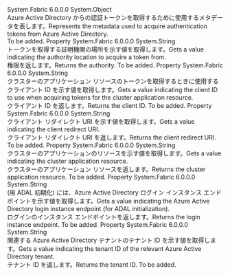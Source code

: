 <Type Name="AzureActiveDirectoryMetadata" FullName="System.Fabric.Security.AzureActiveDirectoryMetadata">
  <TypeSignature Language="C#" Value="public sealed class AzureActiveDirectoryMetadata" />
  <TypeSignature Language="ILAsm" Value=".class public auto ansi sealed beforefieldinit AzureActiveDirectoryMetadata extends System.Object" />
  <TypeSignature Language="DocId" Value="T:System.Fabric.Security.AzureActiveDirectoryMetadata" />
  <TypeSignature Language="VB.NET" Value="Public NotInheritable Class AzureActiveDirectoryMetadata" />
  <TypeSignature Language="F#" Value="type AzureActiveDirectoryMetadata = class" />
  <AssemblyInfo>
    <AssemblyName>System.Fabric</AssemblyName>
    <AssemblyVersion>6.0.0.0</AssemblyVersion>
  </AssemblyInfo>
  <Base>
    <BaseTypeName>System.Object</BaseTypeName>
  </Base>
  <Interfaces />
  <Docs>
    <summary>
            <span data-ttu-id="986ac-101">Azure Active Directory からの認証トークンを取得するために使用するメタデータを表します。</span><span class="sxs-lookup"><span data-stu-id="986ac-101">Represents the metadata used to acquire authentication tokens from Azure Active Directory.</span></span>
            </summary>
    <remarks>To be added.</remarks>
  </Docs>
  <Members>
    <Member MemberName="Authority">
      <MemberSignature Language="C#" Value="public string Authority { get; }" />
      <MemberSignature Language="ILAsm" Value=".property instance string Authority" />
      <MemberSignature Language="DocId" Value="P:System.Fabric.Security.AzureActiveDirectoryMetadata.Authority" />
      <MemberSignature Language="VB.NET" Value="Public ReadOnly Property Authority As String" />
      <MemberSignature Language="F#" Value="member this.Authority : string" Usage="System.Fabric.Security.AzureActiveDirectoryMetadata.Authority" />
      <MemberType>Property</MemberType>
      <AssemblyInfo>
        <AssemblyName>System.Fabric</AssemblyName>
        <AssemblyVersion>6.0.0.0</AssemblyVersion>
      </AssemblyInfo>
      <ReturnValue>
        <ReturnType>System.String</ReturnType>
      </ReturnValue>
      <Docs>
        <summary>
            <span data-ttu-id="986ac-102">トークンを取得する証明機関の場所を示す値を取得します。</span><span class="sxs-lookup"><span data-stu-id="986ac-102">Gets a value indicating the authority location to acquire a token from.</span></span>
            </summary>
        <value>
            <span data-ttu-id="986ac-103">権限を返します。</span><span class="sxs-lookup"><span data-stu-id="986ac-103">Returns the authority.</span></span>
            </value>
        <remarks>To be added.</remarks>
      </Docs>
    </Member>
    <Member MemberName="ClientApplication">
      <MemberSignature Language="C#" Value="public string ClientApplication { get; }" />
      <MemberSignature Language="ILAsm" Value=".property instance string ClientApplication" />
      <MemberSignature Language="DocId" Value="P:System.Fabric.Security.AzureActiveDirectoryMetadata.ClientApplication" />
      <MemberSignature Language="VB.NET" Value="Public ReadOnly Property ClientApplication As String" />
      <MemberSignature Language="F#" Value="member this.ClientApplication : string" Usage="System.Fabric.Security.AzureActiveDirectoryMetadata.ClientApplication" />
      <MemberType>Property</MemberType>
      <AssemblyInfo>
        <AssemblyName>System.Fabric</AssemblyName>
        <AssemblyVersion>6.0.0.0</AssemblyVersion>
      </AssemblyInfo>
      <ReturnValue>
        <ReturnType>System.String</ReturnType>
      </ReturnValue>
      <Docs>
        <summary>
            <span data-ttu-id="986ac-104">クラスターのアプリケーション リソースのトークンを取得するときに使用するクライアント ID を示す値を取得します。</span><span class="sxs-lookup"><span data-stu-id="986ac-104">Gets a value indicating the client ID to use when acquiring tokens for the cluster application resource.</span></span>
            </summary>
        <value>
            <span data-ttu-id="986ac-105">クライアント ID を返します。</span><span class="sxs-lookup"><span data-stu-id="986ac-105">Returns the client ID.</span></span>
            </value>
        <remarks>To be added.</remarks>
      </Docs>
    </Member>
    <Member MemberName="ClientRedirect">
      <MemberSignature Language="C#" Value="public string ClientRedirect { get; }" />
      <MemberSignature Language="ILAsm" Value=".property instance string ClientRedirect" />
      <MemberSignature Language="DocId" Value="P:System.Fabric.Security.AzureActiveDirectoryMetadata.ClientRedirect" />
      <MemberSignature Language="VB.NET" Value="Public ReadOnly Property ClientRedirect As String" />
      <MemberSignature Language="F#" Value="member this.ClientRedirect : string" Usage="System.Fabric.Security.AzureActiveDirectoryMetadata.ClientRedirect" />
      <MemberType>Property</MemberType>
      <AssemblyInfo>
        <AssemblyName>System.Fabric</AssemblyName>
        <AssemblyVersion>6.0.0.0</AssemblyVersion>
      </AssemblyInfo>
      <ReturnValue>
        <ReturnType>System.String</ReturnType>
      </ReturnValue>
      <Docs>
        <summary>
            <span data-ttu-id="986ac-106">クライアント リダイレクト URI を示す値を取得します。</span><span class="sxs-lookup"><span data-stu-id="986ac-106">Gets a value indicating the client redirect URI.</span></span>
            </summary>
        <value>
            <span data-ttu-id="986ac-107">クライアント リダイレクト URI を返します。</span><span class="sxs-lookup"><span data-stu-id="986ac-107">Returns the client redirect URI.</span></span>
            </value>
        <remarks>To be added.</remarks>
      </Docs>
    </Member>
    <Member MemberName="ClusterApplication">
      <MemberSignature Language="C#" Value="public string ClusterApplication { get; }" />
      <MemberSignature Language="ILAsm" Value=".property instance string ClusterApplication" />
      <MemberSignature Language="DocId" Value="P:System.Fabric.Security.AzureActiveDirectoryMetadata.ClusterApplication" />
      <MemberSignature Language="VB.NET" Value="Public ReadOnly Property ClusterApplication As String" />
      <MemberSignature Language="F#" Value="member this.ClusterApplication : string" Usage="System.Fabric.Security.AzureActiveDirectoryMetadata.ClusterApplication" />
      <MemberType>Property</MemberType>
      <AssemblyInfo>
        <AssemblyName>System.Fabric</AssemblyName>
        <AssemblyVersion>6.0.0.0</AssemblyVersion>
      </AssemblyInfo>
      <ReturnValue>
        <ReturnType>System.String</ReturnType>
      </ReturnValue>
      <Docs>
        <summary>
            <span data-ttu-id="986ac-108">クラスターのアプリケーションのリソースを示す値を取得します。</span><span class="sxs-lookup"><span data-stu-id="986ac-108">Gets a value indicating the cluster application resource.</span></span>
            </summary>
        <value>
            <span data-ttu-id="986ac-109">クラスターのアプリケーション リソースを返します。</span><span class="sxs-lookup"><span data-stu-id="986ac-109">Returns the cluster application resource.</span></span>
            </value>
        <remarks>To be added.</remarks>
      </Docs>
    </Member>
    <Member MemberName="LoginEndpoint">
      <MemberSignature Language="C#" Value="public string LoginEndpoint { get; }" />
      <MemberSignature Language="ILAsm" Value=".property instance string LoginEndpoint" />
      <MemberSignature Language="DocId" Value="P:System.Fabric.Security.AzureActiveDirectoryMetadata.LoginEndpoint" />
      <MemberSignature Language="VB.NET" Value="Public ReadOnly Property LoginEndpoint As String" />
      <MemberSignature Language="F#" Value="member this.LoginEndpoint : string" Usage="System.Fabric.Security.AzureActiveDirectoryMetadata.LoginEndpoint" />
      <MemberType>Property</MemberType>
      <AssemblyInfo>
        <AssemblyName>System.Fabric</AssemblyName>
        <AssemblyVersion>6.0.0.0</AssemblyVersion>
      </AssemblyInfo>
      <ReturnValue>
        <ReturnType>System.String</ReturnType>
      </ReturnValue>
      <Docs>
        <summary>
            <span data-ttu-id="986ac-110">(用 ADAL 初期化) には、Azure Active Directory ログイン インスタンス エンドポイントを示す値を取得します。</span><span class="sxs-lookup"><span data-stu-id="986ac-110">Gets a value indicating the Azure Active Directory login instance endpoint (for ADAL initialization).</span></span>
            </summary>
        <value>
            <span data-ttu-id="986ac-111">ログインのインスタンス エンドポイントを返します。</span><span class="sxs-lookup"><span data-stu-id="986ac-111">Returns the login instance endpoint.</span></span>
            </value>
        <remarks>To be added.</remarks>
      </Docs>
    </Member>
    <Member MemberName="TenantId">
      <MemberSignature Language="C#" Value="public string TenantId { get; }" />
      <MemberSignature Language="ILAsm" Value=".property instance string TenantId" />
      <MemberSignature Language="DocId" Value="P:System.Fabric.Security.AzureActiveDirectoryMetadata.TenantId" />
      <MemberSignature Language="VB.NET" Value="Public ReadOnly Property TenantId As String" />
      <MemberSignature Language="F#" Value="member this.TenantId : string" Usage="System.Fabric.Security.AzureActiveDirectoryMetadata.TenantId" />
      <MemberType>Property</MemberType>
      <AssemblyInfo>
        <AssemblyName>System.Fabric</AssemblyName>
        <AssemblyVersion>6.0.0.0</AssemblyVersion>
      </AssemblyInfo>
      <ReturnValue>
        <ReturnType>System.String</ReturnType>
      </ReturnValue>
      <Docs>
        <summary>
            <span data-ttu-id="986ac-112">関連する Azure Active Directory テナントのテナント ID を示す値を取得します。</span><span class="sxs-lookup"><span data-stu-id="986ac-112">Gets a value indicating the tenant ID of the relevant Azure Active Directory tenant.</span></span>
            </summary>
        <value>
            <span data-ttu-id="986ac-113">テナント ID を返します。</span><span class="sxs-lookup"><span data-stu-id="986ac-113">Returns the tenant ID.</span></span>
            </value>
        <remarks>To be added.</remarks>
      </Docs>
    </Member>
  </Members>
</Type>